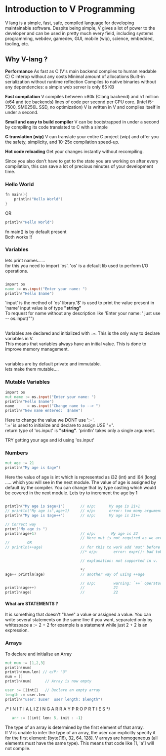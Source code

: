 # Introduction to V Programming

V lang is a simple, fast, safe, compiled language for developing maintainable software. Despite being simple, V gives a lot of power to the developer and can be used in pretty much every field, including systems programming, webdev, gamedev, GUI, mobile (wip), science, embedded, tooling, etc.

## Why V-lang ?

**Performance**
      As fast as C (V's main backend compiles to human readable C)
      C interop without any costs
      Minimal amount of allocations
      Built-in serialization without runtime reflection
      Compiles to native binaries without any dependencies: a simple web server is only 65 KB
 
**Fast compilation**
      V compiles between ≈80k (Clang backend) and ≈1 million (x64 and tcc backends) lines of code per second per CPU core.
      (Intel i5-7500, SM0256L SSD, no optimization)
      V is written in V and compiles itself in under a second. 

**Small and easy to build compiler**
      V can be bootstrapped in under a second by compiling its code translated to C with a simple      

**C translation (wip)**
      V can translate your entire C project (wip) and offer you the safety, simplicity, and 10-25x compilation speed-up.

**Hot code reloading**
Get your changes instantly without recompiling.

Since you also don't have to get to the state you are working on after every compilation, this can save a lot of precious minutes of your development time.

### Hello World

```v
fn main(){
	println("Hello World")
}

```
OR

```v
println("Hello World")

```
fn main() is by default present<br>
Both works !!

### Variables

 lets print names......<br>
 for this you need to import 'os'.
 'os' is a default lib used to perform I/O operations.<br>

```v

import os
name := os.input("Enter your name: ")
println("Hello $name")

```
'input' is the method of 'os' library.'$' is used to print the value present in 'name' 
   input value is of type **"string"** <br>
   To request for name without any description like 'Enter your name: ' just use -- os.input("")<br><br>

   Variables are declared and initialized with `:=`. This is the only way to declare variables in V.<br> 
   This means that variables always have an initial value. This is done to improve memory management.<br><br>

   variables are by default private and immutable.<br>
   lets make them mutable....

### Mutable Variables
```v
import os
mut name := os.input("Enter your name: ")
println("Hello $name")
name      = os.input("Change name to --> ")
println("New name entered:  $name")
```
Here to change the value we DONT use ':='.<br>
':=' is used to initialize and declare to assign USE "=".<br>
return type of 'os.input' is  **"string"**. 'println' takes only a single argument.

TRY getting your age and id using 'os.input'  

### Numbers
```v
mut age := 21
println("My age is $age")
```
Here the value of age is int which is represented as i32 (int) and i64 (long) ..... which you will see in the next module.
The value of age is assigned by default by the compiler. You can change that by type casting which would be covered in the next module.
Lets try to increment the age by 1

```v

println("My age is $age+1")       // o/p:      My age is 21+1                            
// println("My age is",age+1)     // o/p:      error: too many arguments in call to `println` (2 instead of 1)  
println("My age is $age++")       // o/p:      My age is 21++

// Correct way
print("My age is ")
println(age+1)                    // o/p:       My age is 22 
                                  // Here mut is not required as we are not changing the value present in age  
//        OR
// println(++age)                 // for this to work add 'mut' before 'age'         
                                  //* o/p:       error: expr(): bad token `++`

                                  // explanation: not supported in v.

                                  */  
age++ println(age)                // another way of using ++age                

                                  // o/p:        warning: `++` operator can only be used as a statement
println(age++)                    //             21   
println(age)                      //             22  


```
#### What are STATEMENTS ?
   
   It is something that doesn't "have" a value or assigned a value.
   You can write several statements on the same line if you want, separated only by whitespace
   a := 2 + 2 for example is a statement 
   while just 2 + 2 is an expression.
   
### Arrays


   To declare and initialise an Array
   ```v
   mut num := [1,2,3]
   println(num)
   println(num.len) // o/P: "3"
   num = []
   println(num)      // Array is now empty

   user := []int{}   // Declare an empty array
   length := user.len
   println("user: $user  user length: $length")
```

   /*   I N I T I A L I Z  I N G   A R R A Y   P R O P R T I E S   */
```v
   arr := []int{ len: 5, init : -1}
```

   The type of an array is determined by the first 
   element of that array.<br> 
   If V is unable to infer the type of an array, the user can 
   explicitly specify it for the first element: [byte(16), 32, 64, 128]. 
   V arrays are homogeneous (all elements must have the same type). 
   This means that code like [1, 'a'] will not compile.



